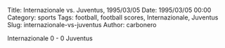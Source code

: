 Title: Internazionale vs. Juventus, 1995/03/05
Date: 1995/03/05 00:00
Category: sports
Tags: football, football scores, Internazionale, Juventus
Slug: internazionale-vs-juventus
Author: carbonero


Internazionale 0 - 0 Juventus
